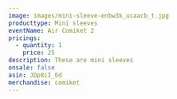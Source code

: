 ```yaml
---
image: images/mini-sleeve-enbw3k_ucaacb_t.jpg
producttype: Mini sleeves
eventName: Air Comiket 2
pricings:
  - quantity: 1
    price: 25
description: These are mini sleeves
onsale: false
asin: JDp8iI_6d
merchandise: comiket
---
```


